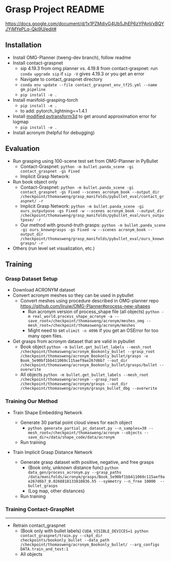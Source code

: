# Grasp Project README

https://docs.google.com/document/d/1x1PZMdiyG4Ub5JhEP6zYPAnVxBQYJYjMYePLq-Qki9U/edit#

## Installation
* Install OMG-Planner (tweng-dev branch), follow readme
* Install contact-graspnet 
    * sip 4.19.3 from omg planner vs. 4.19.8 from contact-graspnet: run `conda upgrade sip` if `sip -V` gives 4.19.3 or you get an error
    * Navigate to contact_graspnet directory
    * `conda env update --file contact_graspnet_env_tf25.yml --name gm_pipeline`
    * `pip install -e .`
* Install manifold-grasping-torch
    * `pip install -e .`
    * to add: pytorch_lightning==1.4.1
* Install [modified pytransform3d](https://github.com/thomasweng15/pytransform3d) to get around approximation error for logmap
    * `pip install -e .`
* Install acronym (helpful for debugging)

## Evaluation
* Run grasping using 100-scene test set from OMG-Planner in PyBullet
    * Contact-Graspnet: 
        `python -m bullet.panda_scene -gi contact_graspnet -gs Fixed`
    * Implicit Grasp Network:
* Run book object only 
    * Contact-Graspnet:
        `python -m bullet.panda_scene -gi contact_graspnet -gs Fixed --scenes acronym_book --output_dir /checkpoint/thomasweng/grasp_manifolds/pybullet_eval/contact_graspnet/ -r`
    * Implicit Grasp Network:
        `python -m bullet.panda_scene -gi ours_outputpose -gs Fixed -w --scenes acronym_book --output_dir /checkpoint/thomasweng/grasp_manifolds/pybullet_eval/ours_outputpose/ -r`
    * Our method with ground-truth grasps:
        `python -m bullet.panda_scene -gi ours_knowngrasps -gs Fixed -w --scenes acronym_book --output_dir /checkpoint/thomasweng/grasp_manifolds/pybullet_eval/ours_knowngrasps/ -r`
* Others (run level set visualization, etc.)

## Training

### Grasp Dataset Setup 
* Download ACRONYM dataset
* Convert acronym meshes so they can be used in pybullet
    * Convert meshes using procedure described in OMG-planner repo https://github.com/liruiw/OMG-Planner#process-new-shapes 
        * Run acronym version of process_shape file (all objects)
           `python -m real_world.process_shape_acronym -a --save_root=/checkpoint/thomasweng/acronym/meshes_omg --mesh_root=/checkpoint/thomasweng/acronym/meshes`
        * Might need to set `ulimit -n 4096` if you get an OSError for too many open files. 
* Get grasps from acronym dataset that are valid in pybullet
    * Book object
        `python -m bullet.get_bullet_labels --mesh_root /checkpoint/thomasweng/acronym_Bookonly_bullet --grasp_root /checkpoint/thomasweng/acronym_Bookonly_bullet/grasps -o Book_5e90bf1bb411069c115aef9ae267d6b7 --out_dir /checkpoint/thomasweng/acronym_Bookonly_bullet/grasps/bullet --overwrite`
    * All objects
        `python -m bullet.get_bullet_labels --mesh_root /checkpoint/thomasweng/acronym --grasp_root /checkpoint/thomasweng/acronym/grasps --out_dir /checkpoint/thomasweng/acronym/grasps_bullet_dbg --overwrite`

### Training Our Method
* Train Shape Embedding Network
    * Generate 30 partial point cloud views for each object
        * `python generate_partial_pc_dataset.py --n_samples=30 --mesh_root=/checkpoint/thomasweng/acronym --objects --save_dir=/data/shape_code/data/acronym`
    * Run training

* Train Implicit Grasp Distance Network
    * Generate grasp dataset with positive, negative, and free grasps
        * (Book only, unknown distance func) `python data_gen/process_acronym.py --grasp_paths /data/manifolds/acronym/grasps/Book_5e90bf1bb411069c115aef9ae267d6b7_0.0268818133810836.h5 --symmetry --n_free 10000  --bullet_grasps`
        * (Log map, other distances)
    * Run training

### Training Contact-GraspNet
---
* Retrain contact_graspnet
    * (Book only with bullet labels)
        `CUDA_VISIBLE_DEVICES=1 python contact_graspnet/train.py --ckpt_dir checkpoints/bookonly_bullet --data_path /checkpoint/thomasweng/acronym_Bookonly_bullet/ --arg_configs DATA.train_and_test:1`
    * All objects
